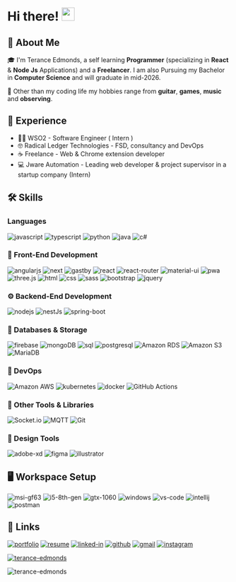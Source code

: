 # Hi there! <img src="https://media.giphy.com/media/hvRJCLFzcasrR4ia7z/giphy.gif" width="29px" height="30px" />

## 🚀 About Me

🎓 I'm Terance Edmonds, a self learning **Programmer** (specializing in **React** & **Node Js** Applications) and a **Freelancer**. I am also Pursuing my Bachelor in **Computer Science** and will graduate in mid-2026.

🎸 Other than my coding life my hobbies range from **guitar**, **games**, **music** and **observing**.


## 🏅 Experience

-   👨‍💻 WSO2 - Software Engineer ( Intern )
-   🤓 Radical Ledger Technologies - FSD, consultancy and DevOps
-   ☕ Freelance - Web & Chrome extension developer
-   💻 Jware Automation - Leading web developer & project supervisor in a startup company (Intern)

## 🛠️ Skills

### Languages

![javascript](https://img.shields.io/badge/JavaScript-323330?style=for-the-badge&logo=javascript&logoColor=F7DF1E)
![typescript](https://img.shields.io/badge/TypeScript-3178C6?style=for-the-badge&logo=typescript&logoColor=white)
![python](https://img.shields.io/badge/Python-3776AB?style=for-the-badge&logo=python&logoColor=white)
![java](https://img.shields.io/badge/Java-ec4843?style=for-the-badge&logo=java&logoColor=white)
![c#](https://img.shields.io/badge/C_Sharp-239120?style=for-the-badge&logo=csharp&logoColor=white)

### 🤩 Front-End Development

![angularjs](https://img.shields.io/badge/Angular_Js-dd1b16?style=for-the-badge&logo=angularjs&logoColor=61DAFB)
![next](https://img.shields.io/badge/Next-000000?style=for-the-badge&logo=nextdotjs&logoColor=FFFFFF)
![gastby](https://img.shields.io/badge/Gastby-663399?style=for-the-badge&logo=gatsby&logoColor=FFFFFF)
![react](https://img.shields.io/badge/React-20232A?style=for-the-badge&logo=react&logoColor=61DAFB)
![react-router](https://img.shields.io/badge/React_Router-CA4245?style=for-the-badge&logo=react-router&logoColor=white)
![material-ui](https://img.shields.io/badge/Material_UI-0081CB?style=for-the-badge&logo=mui&logoColor=white)
![pwa](https://img.shields.io/badge/Progressive_Web_App-4285F4?style=for-the-badge&logo=googlechrome&logoColor=white)
![three.js](https://img.shields.io/badge/Three.js-000000?style=for-the-badge&logo=three.js&logoColor=white)
![html](https://img.shields.io/badge/HTML5-E34F26?style=for-the-badge&logo=html5&logoColor=white)
![css](https://img.shields.io/badge/CSS3-1572B6?style=for-the-badge&logo=css3&logoColor=white)
![sass](https://img.shields.io/badge/SASS-CC6699?style=for-the-badge&logo=sass&logoColor=white)
![bootstrap](https://img.shields.io/badge/Bootstrap-563D7C?style=for-the-badge&logo=bootstrap&logoColor=white)
![jquery](https://img.shields.io/badge/jQuery-0769AD?style=for-the-badge&logo=jquery&logoColor=white)

### ⚙️ Backend-End Development

![nodejs](https://img.shields.io/badge/Node_Js-339933?style=for-the-badge&logo=nodedotjs&logoColor=white)
![nestJs](https://img.shields.io/badge/Nest_Js-E0234E?style=for-the-badge&logo=nestjs&logoColor=white)
![spring-boot](https://img.shields.io/badge/Spring_Boot-36AE7C?style=for-the-badge&logo=spring-boot&logoColor=white)

### 💾 Databases & Storage

![firebase](https://img.shields.io/badge/Firebase-ffaa00?style=for-the-badge&logo=Firebase&logoColor=white)
![mongoDB](https://img.shields.io/badge/mongoDB-47A248?style=for-the-badge&logo=mongodb&logoColor=white)
![sql](https://img.shields.io/badge/MySql-205375?style=for-the-badge&logo=mysql&logoColor=white)
![postgresql](https://img.shields.io/badge/Postgresql-4169E1?style=for-the-badge&logo=postgresql&logoColor=white)
![Amazon RDS](https://img.shields.io/static/v1?style=for-the-badge&message=Amazon+RDS&color=527FFF&logo=Amazon+RDS&logoColor=FFFFFF&label=)
![Amazon S3](https://img.shields.io/static/v1?style=for-the-badge&message=Amazon+S3&color=569A31&logo=Amazon+S3&logoColor=FFFFFF&label=)
![MariaDB](https://img.shields.io/static/v1?style=for-the-badge&message=MariaDB&color=003545&logo=MariaDB&logoColor=FFFFFF&label=)

### 🚀 DevOps

![Amazon AWS](https://img.shields.io/static/v1?style=for-the-badge&message=Amazon+AWS&color=232F3E&logo=Amazon+AWS&logoColor=FFFFFF&label=)
![kubernetes](https://img.shields.io/static/v1?style=for-the-badge&message=Kubernetes&color=326CE5&logo=Kubernetes&logoColor=FFFFFF&label=)
![docker](https://img.shields.io/static/v1?style=for-the-badge&message=Docker&color=2496ED&logo=Docker&logoColor=FFFFFF&label=)
![GitHub Actions](https://img.shields.io/static/v1?style=for-the-badge&message=GitHub+Actions&color=2088FF&logo=GitHub+Actions&logoColor=FFFFFF&label=)

### 🔧 Other Tools & Libraries

![Socket.io](https://img.shields.io/static/v1?style=for-the-badge&message=Socket.io&color=010101&logo=Socket.io&logoColor=FFFFFF&label=)
![MQTT](https://img.shields.io/static/v1?style=for-the-badge&message=MQTT&color=660066&logo=MQTT&logoColor=FFFFFF&label=)
![Git](https://img.shields.io/static/v1?style=for-the-badge&message=Git&color=F05032&logo=Git&logoColor=FFFFFF&label=)


### 🎨 Design Tools

![adobe-xd](https://img.shields.io/badge/adobe_xd-470137?style=for-the-badge&logo=adobe-xd&logoColor=white)
![figma](https://img.shields.io/badge/figma-000000?style=for-the-badge&logo=figma&logoColor=white)
![illustrator](https://img.shields.io/badge/Adobe_Illustrator-FF9A00?style=for-the-badge&logo=adobeillustrator&logoColor=white)

## 🖥️ Workspace Setup

![msi-gf63](https://img.shields.io/badge/MSI-gf63_thin_9scsr-FF0000?style=for-the-badge&logo=msi&logoColor=white)
![i5-8th-gen](https://img.shields.io/badge/Intel-Core_i5_9th-0071C5?style=for-the-badge&logo=intel&logoColor=white)
![gtx-1060](https://img.shields.io/badge/NVIDIA-GTX_1060ti-76B900?style=for-the-badge&logo=nvidia&logoColor=white)
![windows](https://img.shields.io/badge/Windows_11-0078D6?style=for-the-badge&logo=windows&logoColor=white)
![vs-code](https://img.shields.io/badge/VS_Code-007ACC?style=for-the-badge&logo=Visual-Studio-Code&logoColor=white)
![intellij](https://img.shields.io/badge/IntelliJ-e05d44?style=for-the-badge&logo=IntelliJ-Idea&logoColor=white)
![postman](https://img.shields.io/badge/Postman-FF6C37?style=for-the-badge&logo=postman&logoColor=white)

## 🔗 Links

[![portfolio](https://img.shields.io/badge/Portfolio-5340ff?style=for-the-badge&logo=Google-chrome&logoColor=white)](https://taedmonds.com/)
[![resume](https://img.shields.io/badge/Resume-4285F4?style=for-the-badge&logo=read-the-docs&logoColor=white)](https://taedmonds.com/cv/Terance_Edmonds-CV.pdf)
[![linked-in](https://img.shields.io/badge/Linked_In-0077B5?style=for-the-badge&logo=LinkedIn&logoColor=white)](https://www.linkedin.com/in/terance-edmonds/)
[![github](https://img.shields.io/badge/GitHub-000000?style=for-the-badge&logo=GitHub&logoColor=white)](https://github.com/terance-edmonds)
[![gmail](https://img.shields.io/badge/Gmail-D14836?style=for-the-badge&logo=Gmail&logoColor=white)](mailto:teranceedmonds20@gmail.com)
[![instagram](https://img.shields.io/badge/Instagram-E4405F?style=for-the-badge&logo=instagram&logoColor=white)](https://www.instagram.com/t.a.edmonds/)

<p align="left"> <a href="https://github.com/ryo-ma/github-profile-trophy"><img src="https://github-profile-trophy.vercel.app/?username=terance-edmonds&rank=SECRET,A,AA,AAA,S,SS,SSS" alt="terance-edmonds" /></a> </p>

<p><img align="center" src="https://github-readme-streak-stats.herokuapp.com/?user=terance-edmonds&" alt="terance-edmonds" /></p>
